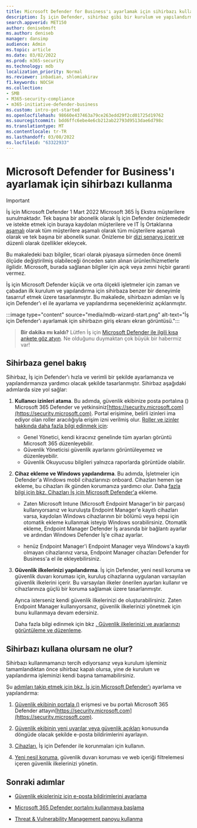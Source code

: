```yaml
---
title: Microsoft Defender for Business'ı ayarlamak için sihirbazı kullanma
description: İş için Defender, sihirbaz gibi bir kurulum ve yapılandırma işlemi içerir. Zaman ve emek tasarrufu yapmak için sihirbazı kullanın.
search.appverid: MET150
author: denisebmsft
ms.author: deniseb
manager: dansimp
audience: Admin
ms.topic: article
ms.date: 03/02/2022
ms.prod: m365-security
ms.technology: mdb
localization_priority: Normal
ms.reviewer: inbadian, shlomiakirav
f1.keywords: NOCSH
ms.collection:
- SMB
- M365-security-compliance
- m365-initiative-defender-business
ms.custom: intro-get-started
ms.openlocfilehash: 98660e437463a79ce263edd29f2cd01725d19762
ms.sourcegitcommit: bdd6ffc6ebe4e6cb212ab22793d9513dae6d798c
ms.translationtype: MT
ms.contentlocale: tr-TR
ms.lasthandoff: 03/08/2022
ms.locfileid: "63322933"
---
```

# <a name="use-the-wizard-to-set-up-microsoft-defender-for-business"></a>Microsoft Defender for Business'ı ayarlamak için sihirbazı kullanma

> [!IMPORTANT]
> İş için Microsoft Defender 1 Mart 2022 Microsoft 365 İş Ekstra müşterilere sunulmaktadır. Tek başına bir abonelik olarak İş için Defender önizlemededir ve istekte etmek için buraya kaydolan müşterilere ve IT İş Ortaklarına [aşamalı](https://aka.ms/mdb-preview) olarak tüm müşterilere aşamalı olarak tüm müşterilere aşamalı olarak ve tek başına bir abonelik sunar. Önizleme bir [dizi senaryo içerir ve](mdb-tutorials.md#try-these-preview-scenarios) düzenli olarak özellikler ekleycek.
> 
> Bu makaledeki bazı bilgiler, ticari olarak piyasaya sürmeden önce önemli ölçüde değiştirilmiş olabileceği önceden satın alınan ürünler/hizmetlerle ilgilidir. Microsoft, burada sağlanan bilgiler için açık veya zımni hiçbir garanti vermez. 

İş için Microsoft Defender küçük ve orta ölçekli işletmeler için zaman ve çabadan ilk kurulum ve yapılandırma için sihirbaza benzer bir deneyimle tasarruf etmek üzere tasarlanmıştır. Bu makalede, sihirbazın adımları ve İş için Defender'ı el ile ayarlama ve yapılandırma seçenekleriniz açıklanmıştır.

:::image type="content" source="media/mdb-wizard-start.png" alt-text="İş için Defender'ı ayarlamak için sihirbazın giriş ekranı ekran görüntüsü.":::

>
> **Bir dakika mı kaldı?**
> Lütfen İş için <a href="https://microsoft.qualtrics.com/jfe/form/SV_0JPjTPHGEWTQr4y" target="_blank">Microsoft Defender ile ilgili kısa ankete göz atyın</a>. Ne olduğunu duymaktan çok büyük bir habermiz var!
>

## <a name="overview-of-the-wizard"></a>Sihirbaza genel bakış

Sihirbaz, İş için Defender'ı hızla ve verimli bir şekilde ayarlamanıza ve yapılandırmanıza yardımcı olacak şekilde tasarlanmıştır. Sihirbaz aşağıdaki adımlarda size yol sağlar:

1. **Kullanıcı izinleri atama**. Bu adımda, güvenlik ekibinize posta portalına () Microsoft 365 Defender ve yetkinsiniz[https://security.microsoft.com](https://security.microsoft.com). Portal erişimine, belirli izinleri ima ediyor olan roller aracılığıyla erişim izni verilmiş olur. [Roller ve izinler hakkında daha fazla bilgi edinmek için](mdb-roles-permissions.md):

   - Genel Yönetici, kendi kiracınız genelinde tüm ayarları  görüntü Microsoft 365 düzenleyebilir. 
   - Güvenlik Yöneticisi güvenlik ayarlarını  görüntüleyemez ve düzenleyebilir. 
   - Güvenlik Okuyucusu bilgileri yalnızca raporlarda  görüntüde olabilir. 

2. **Cihaz ekleme ve Windows yapılandırma**. Bu adımda, İşletmeler için Defender'a Windows mobil cihazlarınızı  onboard. Cihazları hemen işe ekleme, bu cihazları ilk günden korumanıza yardımcı olur. Daha [fazla bilgi için bkz. Cihazları İş için Microsoft Defender'a](mdb-onboard-devices.md) ekleme.

   - Zaten Microsoft Intune (Microsoft Endpoint Manager'in bir parçası) kullanıyorsanız ve kuruluşta Endpoint Manager'e kayıtlı cihazları varsa, kaydolan Windows cihazlarının bir bölümü veya hepsi için otomatik ekleme kullanmak isteyip Windows sorabilirsiniz. Otomatik ekleme, Endpoint Manager Defender İş arasında bir bağlantı ayarlar ve ardından Windows Defender İş'e cihaz ayarlar.

   - henüz Endpoint Manager'i Endpoint Manager veya Windows'a kayıtlı olmayan cihazlarınız varsa, Endpoint Manager cihazları Defender for Business'a el ile ekleyebilirsiniz. 
   
3. **Güvenlik ilkelerinizi yapılandırma**. İş için Defender, yeni nesil koruma ve güvenlik duvarı koruması için, kuruluş cihazlarına uygulanan varsayılan güvenlik ilkelerini içerir. Bu varsayılan ilkeler önerilen ayarları kullanır ve cihazlarınıza güçlü bir koruma sağlamak üzere tasarlanmıştır. 

   Ayrıca isterseniz kendi güvenlik ilkelerinizi de oluşturabilirsiniz. Zaten Endpoint Manager kullanıyorsanız, güvenlik ilkelerinizi yönetmek için bunu kullanmaya devam edersiniz. 

   Daha fazla bilgi edinmek için bkz [. Güvenlik ilkelerinizi ve ayarlarınızı görüntüleme ve düzenleme](mdb-configure-security-settings.md).

## <a name="what-happens-if-i-dont-use-the-wizard"></a>Sihirbazı kullana olursam ne olur?

Sihirbazı kullanmamanızı tercih ediyorsanız veya kurulum işleminiz tamamlandıktan önce sihirbaz kapalı olursa, yine de kurulum ve yapılandırma işleminizi kendi başına tamamabilirsiniz. 

Şu [adımları takip etmek için bkz. İş için Microsoft Defender'ı](mdb-setup-configuration.md) ayarlama ve yapılandırma:

1. [Güvenlik ekibinin portala ()](mdb-roles-permissions.md) erişmesi ve bu portalı Microsoft 365 Defender attayın[https://security.microsoft.com](https://security.microsoft.com).

2. [Güvenlik ekibinin yeni uyarılar veya güvenlik açıkları](mdb-email-notifications.md) konusunda döngüde olacak şekilde e-posta bildirimlerini ayarlayın.

3. [Cihazları,](mdb-onboard-devices.md) İş için Defender ile korunmaları için kullanın.

4. [Yeni nesil koruma](mdb-configure-security-settings.md), güvenlik duvarı koruması ve web içeriği filtrelemesi içeren güvenlik ilkelerinizi yönetin.

## <a name="next-steps"></a>Sonraki adımlar

- [Güvenlik ekipleriniz için e-posta bildirimlerini ayarlama](mdb-email-notifications.md)

- [Microsoft 365 Defender portalını kullanmaya başlama](mdb-get-started.md)

- [Threat & Vulnerability Management panoyu kullanma](mdb-view-tvm-dashboard.md)